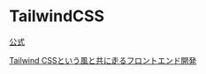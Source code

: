 # TailwindCSS

[公式](https://tailwindcss.com/)

[Tailwind CSSという風と共に走るフロントエンド開発](https://tech.medpeer.co.jp/entry/tailwindcss-is-good)

